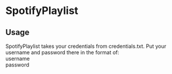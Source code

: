 # SpotifyPlaylist

## Usage

SpotifyPlaylist takes your credentials from credentials.txt.
Put your username and password there in the format of:  
username  
password
